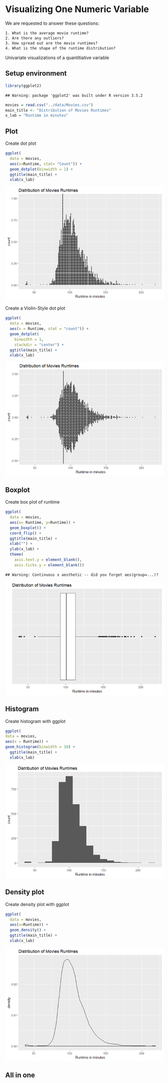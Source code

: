 Visualizing One Numeric Variable
================

We are requested to answer these questions:

    1. What is the average movie runtime?
    2. Are there any outliers?
    3. How spread out are the movie runtimes?
    4. What is the shape of the runtime distribution?

Univariate visualizations of a quantitiative variable

Setup environment
-----------------

``` r
library(ggplot2)
```

    ## Warning: package 'ggplot2' was built under R version 3.5.2

``` r
movies = read.csv("../data/Movies.csv")
main_title <- "Distribution of Movies Runtimes"
x_lab = "Runtime in minutes"
```

Plot
----

Create dot plot

``` r
ggplot(
  data = movies,
  aes(x=Runtime, stat= "Count")) +
  geom_dotplot(binwidth = 1) +
  ggtitle(main_title) + 
  xlab(x_lab)
```

![](04-GGPlot_files/figure-markdown_github/unnamed-chunk-2-1.png)

Create a Violin-Style dot plot

``` r
ggplot(
  data = movies,
  aes(x = Runtime, stat = "count")) +
  geom_dotplot(
    binwidth = 1,
    stackdir = "center") +
  ggtitle(main_title) +
  xlab(x_lab)
```

![](04-GGPlot_files/figure-markdown_github/unnamed-chunk-3-1.png)

Boxplot
-------

Create box plot of runtime

``` r
ggplot(
  data = movies,
  aes(x= Runtime, y=Runtime)) +
  geom_boxplot() + 
  coord_flip() +
  ggtitle(main_title) + 
  xlab("") +
  ylab(x_lab) +
  theme(
    axis.text.y = element_blank(),
    axis.ticks.y = element_blank())
```

    ## Warning: Continuous x aesthetic -- did you forget aes(group=...)?

![](04-GGPlot_files/figure-markdown_github/unnamed-chunk-4-1.png)

Histogram
---------

Create histogram with ggplot

``` r
ggplot(
data = movies,
aes(x = Runtime)) +
geom_histogram(binwidth = 10) +
  ggtitle(main_title) + 
  xlab(x_lab)
```

![](04-GGPlot_files/figure-markdown_github/unnamed-chunk-5-1.png)

Density plot
------------

Create density plot with ggplot

``` r
ggplot(
  data = movies,
  aes(x=Runtime)) +
  geom_density() +
  ggtitle(main_title) +
  xlab(x_lab)
```

![](04-GGPlot_files/figure-markdown_github/unnamed-chunk-6-1.png)

All in one
----------
